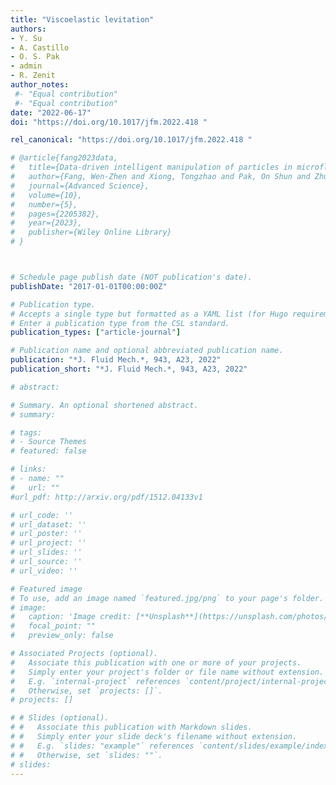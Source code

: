 ```yaml
---
title: "Viscoelastic levitation"
authors:
- Y. Su
- A. Castillo
- O. S. Pak
- admin
- R. Zenit
author_notes:
 #- "Equal contribution"
 #- "Equal contribution"
date: "2022-06-17"
doi: "https://doi.org/10.1017/jfm.2022.418 "

rel_canonical: "https://doi.org/10.1017/jfm.2022.418 "

# @article{fang2023data,
#   title={Data-driven intelligent manipulation of particles in microfluidics},
#   author={Fang, Wen-Zhen and Xiong, Tongzhao and Pak, On Shun and Zhu, Lailai},
#   journal={Advanced Science},
#   volume={10},
#   number={5},
#   pages={2205382},
#   year={2023},
#   publisher={Wiley Online Library}
# }



# Schedule page publish date (NOT publication's date).
publishDate: "2017-01-01T00:00:00Z"

# Publication type.
# Accepts a single type but formatted as a YAML list (for Hugo requirements).
# Enter a publication type from the CSL standard.
publication_types: ["article-journal"]

# Publication name and optional abbreviated publication name.
publication: "*J. Fluid Mech.*, 943, A23, 2022"
publication_short: "*J. Fluid Mech.*, 943, A23, 2022"

# abstract: 

# Summary. An optional shortened abstract.
# summary: 

# tags:
# - Source Themes
# featured: false

# links:
# - name: ""
#   url: ""
#url_pdf: http://arxiv.org/pdf/1512.04133v1

# url_code: ''
# url_dataset: ''
# url_poster: ''
# url_project: ''
# url_slides: ''
# url_source: ''
# url_video: ''

# Featured image
# To use, add an image named `featured.jpg/png` to your page's folder. 
# image:
#   caption: 'Image credit: [**Unsplash**](https://unsplash.com/photos/jdD8gXaTZsc)'
#   focal_point: ""
#   preview_only: false

# Associated Projects (optional).
#   Associate this publication with one or more of your projects.
#   Simply enter your project's folder or file name without extension.
#   E.g. `internal-project` references `content/project/internal-project/index.md`.
#   Otherwise, set `projects: []`.
# projects: []

# # Slides (optional).
# #   Associate this publication with Markdown slides.
# #   Simply enter your slide deck's filename without extension.
# #   E.g. `slides: "example"` references `content/slides/example/index.md`.
# #   Otherwise, set `slides: ""`.
# slides: 
---
```


